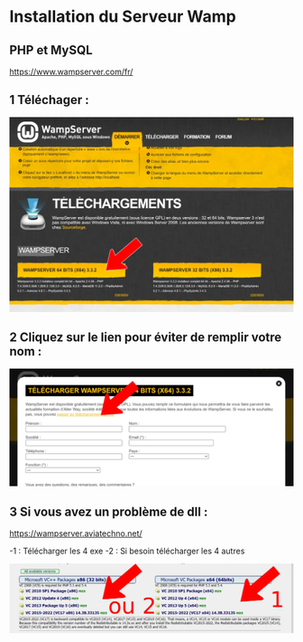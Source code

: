 # Installation du Serveur Wamp
## PHP et MySQL
https://www.wampserver.com/fr/

## 1 Téléchager :
![Wamp](/img/wamp-download.webp)

## 2 Cliquez sur le lien pour éviter de remplir votre nom :
![download](/img/download.webp)


## 3 **Si vous avez un problème** de dll :
https://wampserver.aviatechno.net/

-1 : Télécharger les 4 exe
-2 : Si besoin télécharger les 4 autres

![aviato](/img/aviato.webp)



